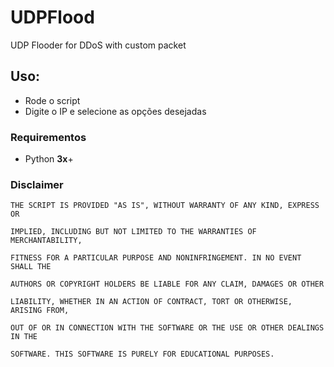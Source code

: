# UDPFlood
UDP Flooder for DDoS with custom packet

## Uso:
- Rode o script <python3 UDPFlood.py>
- Digite o IP e selecione as opções desejadas

### Requirementos

- Python **3x**+

### Disclaimer

```
THE SCRIPT IS PROVIDED "AS IS", WITHOUT WARRANTY OF ANY KIND, EXPRESS OR

IMPLIED, INCLUDING BUT NOT LIMITED TO THE WARRANTIES OF MERCHANTABILITY,

FITNESS FOR A PARTICULAR PURPOSE AND NONINFRINGEMENT. IN NO EVENT SHALL THE

AUTHORS OR COPYRIGHT HOLDERS BE LIABLE FOR ANY CLAIM, DAMAGES OR OTHER

LIABILITY, WHETHER IN AN ACTION OF CONTRACT, TORT OR OTHERWISE, ARISING FROM,

OUT OF OR IN CONNECTION WITH THE SOFTWARE OR THE USE OR OTHER DEALINGS IN THE

SOFTWARE. THIS SOFTWARE IS PURELY FOR EDUCATIONAL PURPOSES.
```

